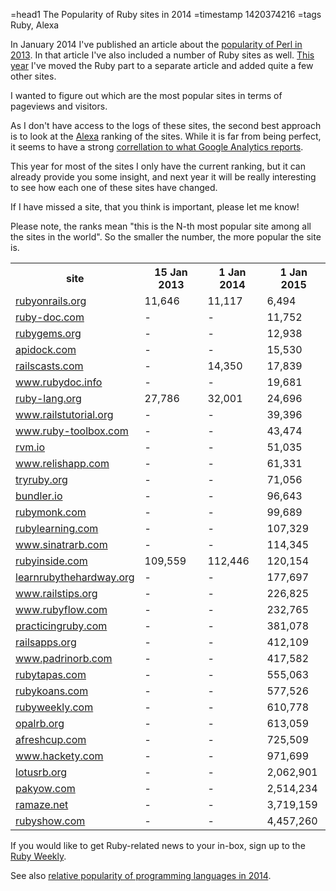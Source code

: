 =head1 The Popularity of Ruby sites in 2014
=timestamp 1420374216
=tags Ruby, Alexa



In January 2014 I've published an article about the <a href="/the-popularity-of-perl-in-2013.html">popularity of Perl in 2013</a>.
In that article I've also included a number of Ruby sites as well.  <a href="/the-popularity-of-perl-in-2014.html">This year</a>
I've moved the Ruby part to a separate article and added quite a few other sites.



I wanted to figure out which are the most popular sites in terms of pageviews and visitors.

As I don't have access to the logs of these sites, the second best approach is to look at the <a href="http://www.alexa.com/">Alexa</a> ranking of the sites.
While it is far from being perfect, it seems to have a strong <a href="/meaning-of-alexa-rankings.html">correllation to what Google Analytics reports</a>.

This year for most of the sites I only have the current ranking, but it can already provide you some insight, and next year it will
be really interesting to see how each one of these sites have changed.

If I have missed a site, that you think is important, please let me know!

Please note, the ranks mean "this is the N-th most popular site among all the sites in the world". So the smaller the number, the more popular the
site is.


<table class="popularity">
<tr><th>site</th><th>15 Jan 2013</th><th>1 Jan 2014</th><th>1 Jan 2015</th></tr>
<tr><td><a href="http://rubyonrails.org/" rel="nofollow">rubyonrails.org</a></td>                 <td>11,646</td>  <td>11,117</td>  <td>6,494</td></tr>
<tr><td><a href="http://ruby-doc.com/" rel="nofollow">ruby-doc.com</a></td>                       <td>-</td>       <td>-</td>       <td>11,752</td></tr>
<tr><td><a href="http://rubygems.org/" rel="nofollow">rubygems.org</a></td>                       <td>-</td>       <td>-</td>       <td>12,938</td></tr>
<tr><td><a href="http://apidock.com/" rel="nofollow">apidock.com</a></td>                         <td>-</td>       <td>-</td>       <td>15,530</td></tr>
<tr><td><a href="http://railscasts.com/" rel="nofollow">railscasts.com</a></td>                   <td>-</td>       <td>14,350</td>  <td>17,839</td></tr>
<tr><td><a href="http://www.rubydoc.info/" rel="nofollow">www.rubydoc.info</a></td>               <td>-</td>       <td>-</td>       <td>19,681</td></tr>
<tr><td><a href="http://ruby-lang.org/" rel="nofollow">ruby-lang.org</a></td>                     <td>27,786</td>  <td>32,001</td>  <td>24,696</td></tr>
<tr><td><a href="http://www.railstutorial.org/" rel="nofollow">www.railstutorial.org</a></td>     <td>-</td>       <td>-</td>       <td>39,396</td></tr>
<tr><td><a href="http://www.ruby-toolbox.com/" rel="nofollow">www.ruby-toolbox.com</a></td>       <td>-</td>       <td>-</td>       <td>43,474</td></tr>
<tr><td><a href="https://rvm.io/" rel="nofollow">rvm.io</a></td>                                  <td>-</td>       <td>-</td>       <td>51,035</td></tr>
<tr><td><a href="https://www.relishapp.com/" rel="nofollow">www.relishapp.com</a></td>            <td>-</td>       <td>-</td>       <td>61,331</td></tr>
<tr><td><a href="http://tryruby.org/" rel="nofollow">tryruby.org</a></td>                         <td>-</td>       <td>-</td>       <td>71,056</td></tr>
<tr><td><a href="http://bundler.io/" rel="nofollow">bundler.io</a></td>                           <td>-</td>       <td>-</td>       <td>96,643</td></tr>
<tr><td><a href="https://rubymonk.com/" rel="nofollow">rubymonk.com</a></td>                      <td>-</td>       <td>-</td>       <td>99,689</td></tr>
<tr><td><a href="http://rubylearning.com/" rel="nofollow">rubylearning.com</a></td>               <td>-</td>       <td>-</td>       <td>107,329</td></tr>
<tr><td><a href="http://www.sinatrarb.com/" rel="nofollow">www.sinatrarb.com</a></td>             <td>-</td>       <td>-</td>       <td>114,345</td></tr>
<tr><td><a href="http://rubyinside.com/" rel="nofollow">rubyinside.com</a></td>                   <td>109,559</td> <td>112,446</td> <td>120,154</td></tr>
<tr><td><a href="http://learnrubythehardway.org/" rel="nofollow">learnrubythehardway.org</a></td> <td>-</td>       <td>-</td>       <td>177,697</td></tr>
<tr><td><a href="http://www.railstips.org/" rel="nofollow">www.railstips.org</a></td>             <td>-</td>       <td>-</td>       <td>226,825</td></tr>
<tr><td><a href="http://www.rubyflow.com/" rel="nofollow">www.rubyflow.com</a></td>               <td>-</td>       <td>-</td>       <td>232,765</td></tr>
<tr><td><a href="https://practicingruby.com/" rel="nofollow">practicingruby.com</a></td>          <td>-</td>       <td>-</td>       <td>381,078</td></tr>
<tr><td><a href="http://railsapps.org" rel="nofollow">railsapps.org</a></td>                      <td>-</td>       <td>-</td>       <td>412,109</td></tr>
<tr><td><a href="http://www.padrinorb.com/" rel="nofollow">www.padrinorb.com</a></td>             <td>-</td>       <td>-</td>       <td>417,582</td></tr>
<tr><td><a href="http://www.rubytapas.com/" rel="nofollow">rubytapas.com</a></td>                 <td>-</td>       <td>-</td>       <td>555,063</td></tr>
<tr><td><a href="http://rubykoans.com/" rel="nofollow">rubykoans.com</a></td>                     <td>-</td>       <td>-</td>       <td>577,526</td></tr>
<tr><td><a href="http://rubyweekly.com/" rel="nofollow">rubyweekly.com</a></td>                   <td>-</td>       <td>-</td>       <td>610,778</td></tr>
<tr><td><a href="http://opalrb.org/" rel="nofollow">opalrb.org</a></td>                           <td>-</td>       <td>-</td>       <td>613,059</td></tr>
<tr><td><a href="http://afreshcup.com/" rel="nofollow">afreshcup.com</a></td>                     <td>-</td>       <td>-</td>       <td>725,509</td></tr>
<tr><td><a href="http://www.hackety.com/" rel="nofollow">www.hackety.com</a></td>                 <td>-</td>       <td>-</td>       <td>971,699</td></tr>
<tr><td><a href="http://lotusrb.org/" rel="nofollow">lotusrb.org</a></td>                         <td>-</td>       <td>-</td>       <td>2,062,901</td></tr>
<tr><td><a href="http://pakyow.com/" rel="nofollow">pakyow.com</a></td>                           <td>-</td>       <td>-</td>       <td>2,514,234</td></tr>
<tr><td><a href="http://ramaze.net/" rel="nofollow">ramaze.net</a></td>                           <td>-</td>       <td>-</td>       <td>3,719,159</td></tr>
<tr><td><a href="http://rubyshow.com/" rel="nofollow">rubyshow.com</a></td>                       <td>-</td>       <td>-</td>       <td>4,457,260</td></tr>
</table>

<!--
<tr><td><a href="" rel="nofollow"></a></td><td>-</td><td>-</td><td></td></tr>
-->

If you would like to get Ruby-related news to your in-box, sign up to the <a href="http://rubyweekly.com/">Ruby Weekly</a>.

See also <a href="/the-relative-popularity-of-programming-languages-in-2014.html">relative popularity of programming languages in 2014</a>.

